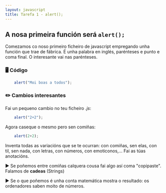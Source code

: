 ```yaml
---
layout: javascript
title: Tarefa 1 - alert();
---
```

## A nosa primeira función será `alert();`

Comezamos co noso primeiro ficheiro de javascript empregando unha función que trae de fábrica. É unha palabra en inglés, parénteses e punto e coma final. O interesante vai nas parénteses.

<!-- ### 🧺 Preparación

Precisamos unha carpeta á que imos chamar **tarefa1_alert** que terá coma sempre un *.html* xunto cun *.css* e tamén un *.js.* Podemos facer o mesmo que na anterior tarefa:

[ Tarefa 0: Crear infraestrutura](../t0) -->

### 🖥 Código

<!-- No ficheiro *escripito.js* tecleamos a seguinte liña de código: -->

```javascript
    alert("Moi boas a todos");
```

<!-- ### 🎞 Visualizar o javascript

Calcamos en  *index.html* e debería abrirse o navegador mostrando o resultado do noso código. -->

### ✏️ Cambios interesantes
 
Fai un pequeno cambio no teu ficheiro *.js*:

```javascript
    alert("2+2");
```

Agora caseque o mesmo pero sen comiñas:

```javascript
    alert(2+2);
```

Inventa todas as variacións que se te ocurran: con comiñas, sen elas, con til, sen nada, con letras, con números, con emoticonos,... Fai as túas anotacións.

► Se poñemos entre comiñas calquera cousa fai algo así coma "copipaste". Falamos de **cadeas** (Strings)

► Se o que poñemos é unha conta matemática mostra o resultado: os ordenadores saben moito de números.
